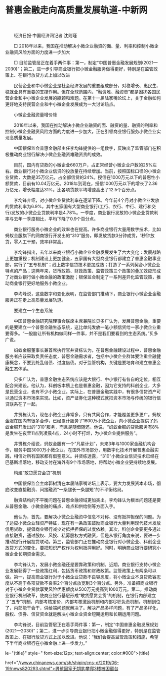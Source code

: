 # 普惠金融走向高质量发展轨道-中新网

　　

　　经济日报·中国经济网记者 沈则瑾

　　□ 2018年以来，我国在推动解决小微企业融资的面、量、利率和控制小微企业融资风险方面的力度进一步加大

　　□ 目前监管层正在着手两件事：第一，制定“中国普惠金融发展规划(2021—2030)”；第二，进一步引导商业银行把小微金融服务做得更好，特别是在监管政策上、在银行放贷方式上加以改进

　　民营企业和中小微企业是社会经济发展的重要组成部分，对稳增长、惠民生、稳就业具有重要的支撑作用。但在全球范围内，“融资难、融资贵”都是困扰各国民营企业和中小微企业发展的瓶颈和难题。在第十一届陆家嘴论坛上，关于金融如何更好地支持民营企业和中小微企业发展成为一大讨论热点。

　　小微企业融资量增价降

　　2018年以来，我国在推动解决小微企业融资的面、融资的量、融资的利率和控制小微企业融资风险方面的力度进一步加大，正在引领商业银行服务小微企业实现高质量发展。

　　中国银保监会普惠金融部主任李均锋提供的一组数字，反映出了监管部门在积极推动商业银行解决小微企业融资难融资贵的成效。

　　目前，国内有贷款的小微企业660万户，占正常经营小微企业户数的25%左右。商业银行对小微企业信贷的投放量在持续增加。当前，按照国标口径的小微企业贷款，大数是35万亿元，占全部信贷的24%。授信在1000万元以下的普惠性小额贷款，目前有10.04万亿元。2018年到现在，授信1000万元以下的增长了2.36万亿元，增长幅度达31%，比各项贷款平均增速高出了12.5个百分点。

　　李均锋介绍，对小微企业贷款利率在逐渐下降。今年前4个月对小微企业发放的贷款利率为6.9%，其中五家国有大型商业银行(工行、农行、中行、建行和交行)发放的小微企业贷款利率是4.78%。一季度，商业银行发放的小微企业贷款利率与去年一季度相比，平均下降了0.9个百分点。

　　商业银行服务小微企业的效率也在提高。许多商业银行大量用数字技术，比如蚂蚁金服旗下的网商银行开发出的“310”服务，即发放贷款3分钟成贷，1秒钟放贷，零人工干预，效率非常高。

　　李均锋指出，去年以来商业银行小微企业金融发展发生了六大变化：发展战略上更加重视；机制建设上更加健全，五家国有大型商业银行都建立了普惠金融事业部，实行了“五专机制”；线上数字信贷技术更加成熟；打造了一系列契合小微企业特点的产品；这两年来，货币政策、财政政策、监管政策三个政策的叠加效应形成了对商业银行做小微金融的政策激励；银保监会制定了一系列差异化监管政策，推动商业银行更好地服务小微企业。

　　李均峰说，这些数字和变化表明，在监管部门推动下，商业银行小微企业金融服务正在走上高质量发展轨道。

　　要建立一个生态系统

　　中国普惠金融研究院理事会联席主席兼院长贝多广认为，发展普惠金融，重要的是要建立一个普惠金融生态系统，这比单纯发放一笔小额信贷给一家小微企业重要得多。“一股脑让所有机构做同样一件事，并不是我们要看到的生态系统。”贝多广说。

　　蚂蚁金服董事长兼首席执行官井贤栋认为，在普惠金融建设过程中，普惠金融服务者应该采取负责任态度，普惠金融需求者，包括中小微企业群体要注重金融健康概念，不要到处乱借债、过度借债。对于监管机构，关键是要培育和建立普惠金融生态体系。

　　贝多广认为，普惠金融生态系统应该是大银行、中小银行有各自的定位，相互配合来建设。他认为，科创板本质上也是普惠金融，因为它支持的科创企业，大多是民营企业，也有不少小微企业。实际上，在普惠金融实践中，有很多信贷资产可以通过资本市场来实现。比如，资产证券化这种模式就把资本市场与传统的银行信贷联系在了一起。

　　井贤栋认为，现在小微企业非常多，只有共同合作，才能覆盖更多更广。蚂蚁金服在国内有很多合作，已经累计服务了1600万小微企业，向小微企业提供了蚂蚁金服开发出的“310”服务，而且是随借随还。他说，“蚂蚁金服的贷款服务有8%是发生在夜里11点到凌晨4点，24小时不打烊，为小微企业提供服务”。

　　井贤栋介绍说，蚂蚁金服有一个“凡星计划”，未来3年与1000家金融机构合作，服务中国3000万小微企业。在国外市场部分，用数字化技术开展普惠金融实践，相信对所有国家都有借鉴意义。井贤栋透露，“310”小微企业信贷技术已经在巴基斯坦落地，移动支付在海外有9个市场落地，将帮助小微企业更持续地发展。

　　构建“敢贷愿贷会贷”机制

　　中国银保监会主席郭树清在本届陆家嘴论坛上表示，要大力发展资本市场，彻底改变直接融资、间接融资“一条腿长一条腿短”的不平衡格局。

　　融资结构的不平衡问题在普惠金融领域更加突出。李均锋认为根本问题还是要从普惠金融、小微金融的痛点、难点和供给侧等方面入手。

　　他认为，首先，要解决小微企业融资中信息不对称、没有抵押担保的问题。为了适应小微企业轻资产特征，现在有一条政策鼓励商业银行大量利用现代技术发放信用贷款，提倡商业银行减少对抵押担保的过度依赖。其次，科创企业要更多通过直接融资，通过股权、风投、私募股权方式融资，但是从银行角度来说，要进一步推动银行开展投贷联动。第三，监管部门正在推动商业银行对小微企业、科创企业放贷方式的变化，要把知识产权作为权利抵押用好。同时，明确商业银行要研究小微企业长期资金需求。

　　李均锋认为，发展小微金融还是要靠政策和机制。近期，商业银行支持小微企业发展获得了一些政策红利，包括货币政策和财政政策。监管政策上有两条可以做。第一，提高商业银行对于小微企业贷款不良容忍度，将小微企业不良贷款容忍度从不高于各项贷款不良率2个百分点放宽到3个百分点。另外，准备把商业银行对于小微企业贷款享受风险优惠额度从500万元提高到1000万元。第二，推动商业银行机制改革，使商业银行基层形成“敢贷愿贷会贷”的机制，在银行内部建立了“五专”机制，内部考核定价，内部考核激励机制和内部尽职免责机制，机制到位了，内部能干会干，供给端问题就解决了。解决产品多样问题，有了产品多样化，股权、债券、信贷资金就是解决小微企业资金短期运用和长期运用问题。

　　李均锋说，目前监管层正在着手两件事：第一，制定“中国普惠金融发展规划(2021—2030)”；第二，进一步引导商业银行把小微金融做得更好，特别是在监管政策上、在银行放贷方式上加以改进。他说：“我们会提高监管政策和措施，希望下半年商业银行在小微金融上进一步发力。”

le="{title}" style=" font-size:12px; text-align:center; color:#000">{title}

href="//www.chinanews.com/sh/shipin/cns-d/2019/06-19/news820293.shtml">男孩回家无钥匙攀爬3楼被困窗台
